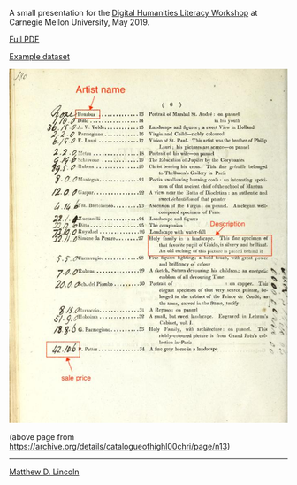 A small presentation for the [Digital Humanities Literacy Workshop](https://dsharp-cmu.github.io/DH-Literacy-Workshop-at-CMU-2019/) at Carnegie Mellon University, May 2019.

[Full PDF](tidy-dh-data.pdf)

[Example dataset](https://github.com/mdlincoln/tidy-dh-data/tree/gh-pages/example_data)

![example sale catalog](img/catalogueofhighl00chri_0016.jpg)

(above page from <https://archive.org/details/catalogueofhighl00chri/page/n13>)

---
[Matthew D. Lincoln](https://matthewlincoln.net)
